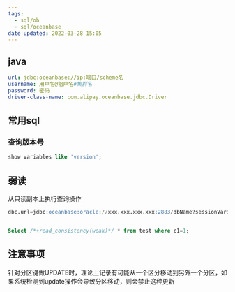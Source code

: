 ```yaml
---
tags:
  - sql/ob
  - sql/oceanbase
date updated: 2022-03-28 15:05
---
```



## java
```yml
url: jdbc:oceanbase://ip:端口/scheme名 
username: 用户名@租户名#集群名
password: 密码
driver-class-name: com.alipay.oceanbase.jdbc.Driver
```

## 常用sql

### 查询版本号

```sql
show variables like 'version';
```


## 弱读

从只读副本上执行查询操作

```sql
dbc.url=jdbc:oceanbase:oracle://xxx.xxx.xxx.xxx:2883/dbName?sessionVariables=ob_read_consistency=WEAK  


Select /*+read_consistency(weak)*/ * from test where c1=1;

```
## 注意事项


针对分区键做UPDATE时，理论上记录有可能从一个区分移动到另外一个分区，如果系统检测到update操作会导致分区移动，则会禁止这种更新